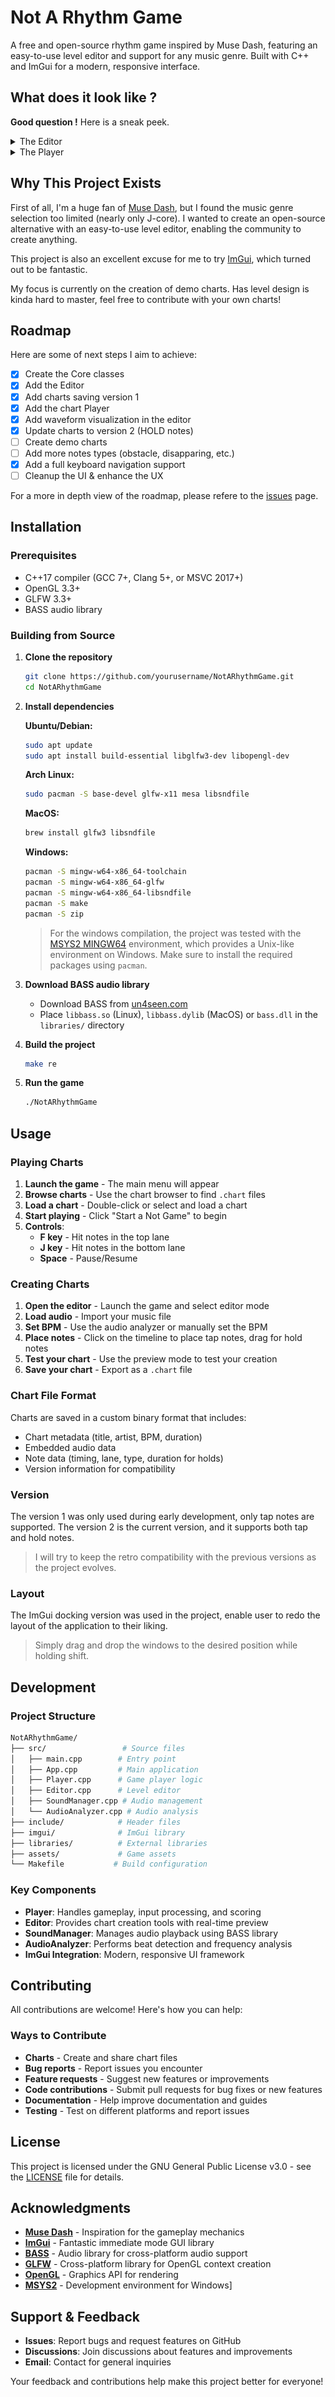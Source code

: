 # Not A Rhythm Game

A free and open-source rhythm game inspired by Muse Dash, featuring an easy-to-use level editor and support for any music genre. Built with C++ and ImGui for a modern, responsive interface.

## What does it look like ?

**Good question !** Here is a sneak peek.

<details>
<summary>The Editor</summary>

![Editor](md/editor.png)
</details>

<details>
<summary>The Player</summary>

![Player](md/player.png)
</details>

## Why This Project Exists

First of all, I'm a huge fan of [Muse Dash](https://musedash.peropero.net/#/home), but I found the music genre selection too limited (nearly only J-core). I wanted to create an open-source alternative with an easy-to-use level editor, enabling the community to create anything.

This project is also an excellent excuse for me to try [ImGui](https://github.com/ocornut/imgui), which turned out to be fantastic.

My focus is currently on the creation of demo charts. Has level design is kinda hard to master, feel free to contribute with your own charts!

## Roadmap

Here are some of next steps I aim to achieve:

- [x] Create the Core classes
- [x] Add the Editor
- [x] Add charts saving version 1
- [x] Add the chart Player
- [x] Add waveform visualization in the editor
- [x] Update charts to version 2 (HOLD notes)
- [ ] Create demo charts
- [ ] Add more notes types (obstacle, disapparing, etc.)
- [x] Add a full keyboard navigation support
- [ ] Cleanup the UI & enhance the UX

For a more in depth view of the roadmap, please refere to the [issues](https://github.com/Mael-RABOT/NotARhythmGame/issues) page.

## Installation

### Prerequisites
- C++17 compiler (GCC 7+, Clang 5+, or MSVC 2017+)
- OpenGL 3.3+
- GLFW 3.3+
- BASS audio library

### Building from Source

1. **Clone the repository**
   ```bash
   git clone https://github.com/yourusername/NotARhythmGame.git
   cd NotARhythmGame
   ```

2. **Install dependencies**

   **Ubuntu/Debian:**
   ```bash
   sudo apt update
   sudo apt install build-essential libglfw3-dev libopengl-dev
   ```

   **Arch Linux:**
   ```bash
   sudo pacman -S base-devel glfw-x11 mesa libsndfile
   ```

   **MacOS:**
   ```bash
   brew install glfw3 libsndfile
   ```

   **Windows:**
   ```bash
   pacman -S mingw-w64-x86_64-toolchain
   pacman -S mingw-w64-x86_64-glfw
   pacman -S mingw-w64-x86_64-libsndfile
   pacman -S make
   pacman -S zip
   ```

   > For the windows compilation, the project was tested with the [MSYS2 MINGW64](https://www.msys2.org/) environment, which provides a Unix-like environment on Windows. Make sure to install the required packages using `pacman`.

3. **Download BASS audio library**
   - Download BASS from [un4seen.com](https://www.un4seen.com/)
   - Place `libbass.so` (Linux), `libbass.dylib` (MacOS) or `bass.dll` in the `libraries/` directory

4. **Build the project**
   ```bash
   make re
   ```

5. **Run the game**
   ```bash
   ./NotARhythmGame
   ```

## Usage

### Playing Charts

1. **Launch the game** - The main menu will appear
2. **Browse charts** - Use the chart browser to find `.chart` files
3. **Load a chart** - Double-click or select and load a chart
4. **Start playing** - Click "Start a Not Game" to begin
5. **Controls**:
   - **F key** - Hit notes in the top lane
   - **J key** - Hit notes in the bottom lane
   - **Space** - Pause/Resume

### Creating Charts

1. **Open the editor** - Launch the game and select editor mode
2. **Load audio** - Import your music file
3. **Set BPM** - Use the audio analyzer or manually set the BPM
4. **Place notes** - Click on the timeline to place tap notes, drag for hold notes
5. **Test your chart** - Use the preview mode to test your creation
6. **Save your chart** - Export as a `.chart` file

### Chart File Format

Charts are saved in a custom binary format that includes:
- Chart metadata (title, artist, BPM, duration)
- Embedded audio data
- Note data (timing, lane, type, duration for holds)
- Version information for compatibility

### Version

The version 1 was only used during early development, only tap notes are supported.
The version 2 is the current version, and it supports both tap and hold notes.

> I will try to keep the retro compatibility with the previous versions as the project evolves.

### Layout

The ImGui docking version was used in the project, enable user to redo the layout of the application to their liking.

> Simply drag and drop the windows to the desired position while holding shift.

## Development

### Project Structure
```Makefile
NotARhythmGame/
├── src/                 # Source files
│   ├── main.cpp        # Entry point
│   ├── App.cpp         # Main application
│   ├── Player.cpp      # Game player logic
│   ├── Editor.cpp      # Level editor
│   ├── SoundManager.cpp # Audio management
│   └── AudioAnalyzer.cpp # Audio analysis
├── include/            # Header files
├── imgui/              # ImGui library
├── libraries/          # External libraries
├── assets/             # Game assets
└── Makefile           # Build configuration
```

### Key Components

- **Player**: Handles gameplay, input processing, and scoring
- **Editor**: Provides chart creation tools with real-time preview
- **SoundManager**: Manages audio playback using BASS library
- **AudioAnalyzer**: Performs beat detection and frequency analysis
- **ImGui Integration**: Modern, responsive UI framework

## Contributing

All contributions are welcome! Here's how you can help:

### Ways to Contribute
- **Charts** - Create and share chart files
- **Bug reports** - Report issues you encounter
- **Feature requests** - Suggest new features or improvements
- **Code contributions** - Submit pull requests for bug fixes or new features
- **Documentation** - Help improve documentation and guides
- **Testing** - Test on different platforms and report issues

## License

This project is licensed under the GNU General Public License v3.0 - see the [LICENSE](LICENSE) file for details.

## Acknowledgments

- **[Muse Dash](https://musedash.peropero.net/#/home)** - Inspiration for the gameplay mechanics
- **[ImGui](https://github.com/ocornut/imgui)** - Fantastic immediate mode GUI library
- **[BASS](https://www.un4seen.com/)** - Audio library for cross-platform audio support
- **[GLFW](https://www.glfw.org/)** - Cross-platform library for OpenGL context creation
- **[OpenGL](https://www.opengl.org/)** - Graphics API for rendering
- **[MSYS2](https://www.msys2.org/)** - Development environment for Windows]

## Support & Feedback

- **Issues**: Report bugs and request features on GitHub
- **Discussions**: Join discussions about features and improvements
- **Email**: Contact for general inquiries

Your feedback and contributions help make this project better for everyone!
